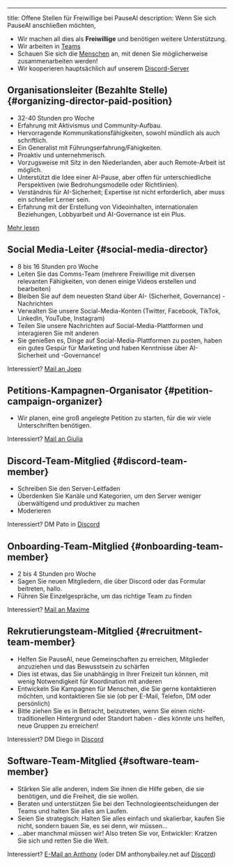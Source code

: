 

---
title: Offene Stellen für Freiwillige bei PauseAI
description: Wenn Sie sich PauseAI anschließen möchten,

- Wir machen all dies als **Freiwillige** und benötigen weitere Unterstützung.
- Wir arbeiten in [Teams](/teams)
- Schauen Sie sich die [Menschen](/people) an, mit denen Sie möglicherweise zusammenarbeiten werden!
- Wir kooperieren hauptsächlich auf unserem [Discord-Server](https://discord.gg/2XXWXvErfA)

## Organisationsleiter (Bezahlte Stelle) {#organizing-director-paid-position}

- 32-40 Stunden pro Woche
- Erfahrung mit Aktivismus und Community-Aufbau.
- Hervorragende Kommunikationsfähigkeiten, sowohl mündlich als auch schriftlich.
- Ein Generalist mit Führungserfahrung/Fähigkeiten.
- Proaktiv und unternehmerisch.
- Vorzugsweise mit Sitz in den Niederlanden, aber auch Remote-Arbeit ist möglich.
- Unterstützt die Idee einer AI-Pause, aber offen für unterschiedliche Perspektiven (wie Bedrohungsmodelle oder Richtlinien).
- Verständnis für AI-Sicherheit; Expertise ist nicht erforderlich, aber muss ein schneller Lerner sein.
- Erfahrung mit der Erstellung von Videoinhalten, internationalen Beziehungen, Lobbyarbeit und AI-Governance ist ein Plus.

[Mehr lesen](/2024-vacancy-organizing-director)

## Social Media-Leiter {#social-media-director}

- 8 bis 16 Stunden pro Woche
- Leiten Sie das Comms-Team (mehrere Freiwillige mit diversen relevanten Fähigkeiten, von denen einige Videos erstellen und bearbeiten)
- Bleiben Sie auf dem neuesten Stand über AI- (Sicherheit, Governance) -Nachrichten
- Verwalten Sie unsere Social-Media-Konten (Twitter, Facebook, TikTok, LinkedIn, YouTube, Instagram)
- Teilen Sie unsere Nachrichten auf Social-Media-Plattformen und interagieren Sie mit anderen
- Sie genießen es, Dinge auf Social-Media-Plattformen zu posten, haben ein gutes Gespür für Marketing und haben Kenntnisse über AI-Sicherheit und -Governance!

Interessiert? [Mail an Joep](mailto:joep@pauseai.info)

## Petitions-Kampagnen-Organisator {#petition-campaign-organizer}

- Wir planen, eine groß angelegte Petition zu starten, für die wir viele Unterschriften benötigen.

Interessiert? [Mail an Giulia](mailto:giulia@pausai.info)

## Discord-Team-Mitglied {#discord-team-member}

- Schreiben Sie den Server-Leitfaden
- Überdenken Sie Kanäle und Kategorien, um den Server weniger überwältigend und produktiver zu machen
- Moderieren

Interessiert? DM Pato in [Discord](https://discord.gg/y9hdAjD83e)

## Onboarding-Team-Mitglied {#onboarding-team-member}

- 2 bis 4 Stunden pro Woche
- Sagen Sie neuen Mitgliedern, die über Discord oder das Formular beitreten, hallo.
- Führen Sie Einzelgespräche, um das richtige Team zu finden

Interessiert? [Mail an Maxime](mailto:maxime@pausai.info)

## Rekrutierungsteam-Mitglied {#recruitment-team-member}

- Helfen Sie PauseAI, neue Gemeinschaften zu erreichen, Mitglieder anzuziehen und das Bewusstsein zu schärfen
- Dies ist etwas, das Sie unabhängig in Ihrer Freizeit tun können, mit wenig Notwendigkeit für Koordination mit anderen
- Entwickeln Sie Kampagnen für Menschen, die Sie gerne kontaktieren möchten, und kontaktieren Sie sie (ob per E-Mail, Telefon, DM oder persönlich)
- Bitte ziehen Sie es in Betracht, beizutreten, wenn Sie einen nicht-traditionellen Hintergrund oder Standort haben - dies könnte uns helfen, neue Gruppen zu erreichen!

Interessiert? DM Diego in [Discord](https://discord.gg/y9hdAjD83e)

## Software-Team-Mitglied {#software-team-member}

- Stärken Sie alle anderen, indem Sie ihnen die Hilfe geben, die sie benötigen, und die Freiheit, die sie wollen.
- Beraten und unterstützen Sie bei den Technologieentscheidungen der Teams und halten Sie alles am Laufen.
- Seien Sie strategisch: Halten Sie alles einfach und skalierbar, kaufen Sie nicht, sondern bauen Sie, es sei denn, wir müssen...
- ...aber manchmal müssen wir! Also treten Sie vor, Entwickler: Kratzen Sie sich und retten Sie die Welt.

Interessiert? [E-Mail an Anthony](mailto:anthony@pausai.info) (oder DM anthonybailey.net auf [Discord](https://discord.gg/y9hdAjD83e))